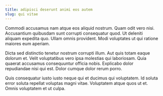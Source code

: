 ```yaml
---
title: adipisci deserunt animi eos autem
slug: qui vitae
---
```


Commodi accusamus nam atque eos aliquid nostrum. Quam odit vero nisi. Accusantium quibusdam sunt corrupti consequatur quod. Ut deleniti aliquam expedita quo. Ullam omnis provident. Modi voluptates ut qui ratione maiores eum aperiam.

Dicta sed distinctio tenetur nostrum corrupti illum. Aut quis totam eaque dolorum et. Velit voluptatibus vero ipsa molestias qui laboriosam. Quia quaerat accusamus consequuntur officia nobis. Explicabo dolor repudiandae nisi qui est. Dolor cumque dolor rerum porro.

Quis consequatur iusto iusto neque qui et ducimus qui voluptatem. Id soluta error soluta repellat voluptas magni vitae. Voluptatem atque quos ut et. Omnis voluptatem et ut culpa.
